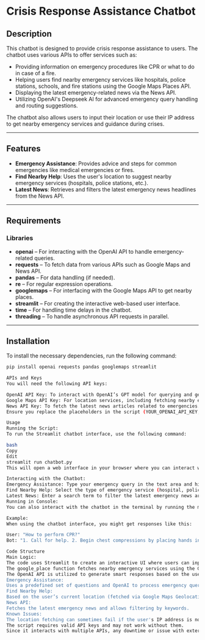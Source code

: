 # Crisis Response Assistance Chatbot

## Description
This chatbot is designed to provide crisis response assistance to users. The chatbot uses various APIs to offer services such as:

- Providing information on emergency procedures like CPR or what to do in case of a fire.
- Helping users find nearby emergency services like hospitals, police stations, schools, and fire stations using the Google Maps Places API.
- Displaying the latest emergency-related news via the News API.
- Utilizing OpenAI's Deepseek AI for advanced emergency query handling and routing suggestions.

The chatbot also allows users to input their location or use their IP address to get nearby emergency services and guidance during crises.

---

## Features
- **Emergency Assistance**: Provides advice and steps for common emergencies like medical emergencies or fires.
- **Find Nearby Help**: Uses the user's location to suggest nearby emergency services (hospitals, police stations, etc.).
- **Latest News**: Retrieves and filters the latest emergency news headlines from the News API.

---

## Requirements

### Libraries
- **openai** – For interacting with the OpenAI API to handle emergency-related queries.
- **requests** – To fetch data from various APIs such as Google Maps and News API.
- **pandas** – For data handling (if needed).
- **re** – For regular expression operations.
- **googlemaps** – For interfacing with the Google Maps API to get nearby places.
- **streamlit** – For creating the interactive web-based user interface.
- **time** – For handling time delays in the chatbot.
- **threading** – To handle asynchronous API requests in parallel.

---

## Installation

To install the necessary dependencies, run the following command:

```bash
pip install openai requests pandas googlemaps streamlit

APIs and Keys
You will need the following API keys:

OpenAI API Key: To interact with OpenAI’s GPT model for querying and generating responses.
Google Maps API Key: For location services, including fetching nearby emergency places.
News API Key: To fetch the latest news articles related to emergencies.
Ensure you replace the placeholders in the script (YOUR_OPENAI_API_KEY, YOUR_GOOGLE_MAPS_API_KEY, YOUR_NEWS_API_KEY) with actual API keys.

Usage
Running the Script:
To run the Streamlit chatbot interface, use the following command:

bash
Copy
Edit
streamlit run chatbot.py
This will open a web interface in your browser where you can interact with the chatbot.

Interacting with the Chatbot:
Emergency Assistance: Type your emergency query in the text area and hit "Get Help" for the chatbot to provide instructions and the nearest emergency locations.
Find Nearby Help: Select the type of emergency service (hospital, police, fire station, etc.) and click "Find Places" to view the top nearby places.
Latest News: Enter a search term to filter the latest emergency news articles or view all available news articles related to emergencies.
Running in Console:
You can also interact with the chatbot in the terminal by running the main() function, which prompts the user for input and provides a response.

Example:
When using the chatbot interface, you might get responses like this:

User: "How to perform CPR?"
Bot: "1. Call for help. 2. Begin chest compressions by placing hands in the center of the chest and pressing down hard and fast. 3. Continue CPR until help arrives."

Code Structure
Main Logic:
The code uses Streamlit to create an interactive UI where users can input their queries.
The google_place function fetches nearby emergency services using the Google Places API.
The OpenAI API is utilized to generate smart responses based on the user's emergency query.
Emergency Assistance:
Uses a predefined set of questions and OpenAI to process emergency queries.
Find Nearby Help:
Based on the user’s current location (fetched via Google Maps Geolocation API), the chatbot provides nearby emergency services.
News API:
Fetches the latest emergency news and allows filtering by keywords.
Known Issues:
The location fetching can sometimes fail if the user's IP address is not available, and the fallback for manual location entry may not work seamlessly.
The script requires valid API keys and may not work without them.
Since it interacts with multiple APIs, any downtime or issue with external services may impact functionality.
